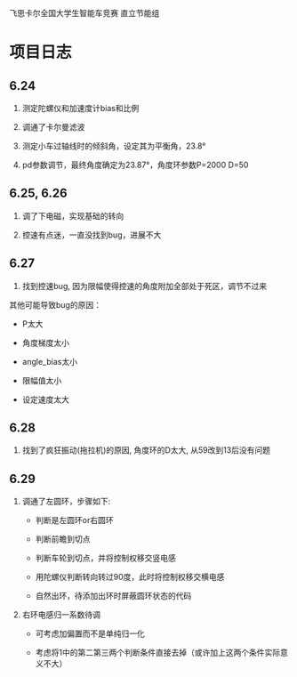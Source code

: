 飞思卡尔全国大学生智能车竞赛 直立节能组

# 项目日志

## 6.24

1. 测定陀螺仪和加速度计bias和比例

2. 调通了卡尔曼滤波

3. 测定小车过轴线时的倾斜角，设定其为平衡角，23.8°

4. pd参数调节，最终角度确定为23.87°，角度环参数P=2000 D=50

## 6.25, 6.26

1. 调了下电磁，实现基础的转向

2. 控速有点迷，一直没找到bug，进展不大

## 6.27

1. 找到控速bug, 因为限幅使得控速的角度附加全部处于死区，调节不过来

其他可能导致bug的原因：

- P太大

- 角度梯度太小

- angle_bias太小

- 限幅值太小

- 设定速度太大

## 6.28

1. 找到了疯狂振动(拖拉机)的原因, 角度环的D太大, 从59改到13后没有问题

## 6.29

1. 调通了左圆环，步骤如下:

    - 判断是左圆环or右圆环

    - 判断前瞻到切点

    - 判断车轮到切点，并将控制权移交竖电感

    - 用陀螺仪判断转向转过90度，此时将控制权移交横电感

    - 自然出环，待添加出环时屏蔽圆环状态的代码

2. 右环电感归一系数待调

    - 可考虑加偏置而不是单纯归一化

    - 考虑将1中的第二第三两个判断条件直接去掉（或许加上这两个条件实际意义不大）